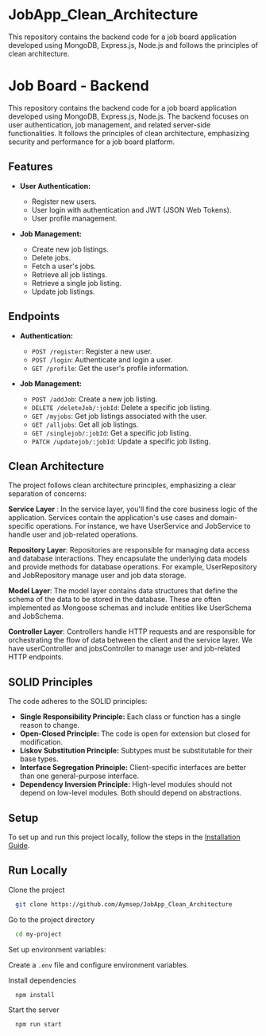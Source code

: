 # JobApp_Clean_Architecture
This repository contains the backend code for a job board application developed using MongoDB, Express.js, Node.js and follows the principles of clean architecture.
# Job Board - Backend

This repository contains the backend code for a job board application developed using MongoDB, Express.js, Node.js. The backend focuses on user authentication, job management, and related server-side functionalities. It follows the principles of clean architecture, emphasizing security and performance for a job board platform.

## Features

- **User Authentication:**
  - Register new users.
  - User login with authentication and JWT (JSON Web Tokens).
  - User profile management.

- **Job Management:**
  - Create new job listings.
  - Delete jobs.
  - Fetch a user's jobs.
  - Retrieve all job listings.
  - Retrieve a single job listing.
  - Update job listings.

## Endpoints

- **Authentication:**
  - `POST /register`: Register a new user.
  - `POST /login`: Authenticate and login a user.
  - `GET /profile`: Get the user's profile information.

- **Job Management:**
  - `POST /addJob`: Create a new job listing.
  - `DELETE /deleteJob/:jobId`: Delete a specific job listing.
  - `GET /myjobs`: Get job listings associated with the user.
  - `GET /alljobs`: Get all job listings.
  - `GET /singlejob/:jobId`: Get a specific job listing.
  - `PATCH /updatejob/:jobId`: Update a specific job listing.

## Clean Architecture

The project follows clean architecture principles, emphasizing a clear separation of concerns:

**Service Layer** : In the service layer, you'll find the core business logic of the application. Services contain the application's use cases and domain-specific operations. For instance, we have UserService and JobService to handle user and job-related operations.

**Repository Layer**: Repositories are responsible for managing data access and database interactions. They encapsulate the underlying data models and provide methods for database operations. For example, UserRepository and JobRepository manage user and job data storage.

**Model Layer**: The model layer contains data structures that define the schema of the data to be stored in the database. These are often implemented as Mongoose schemas and include entities like UserSchema and JobSchema.

**Controller Layer**: Controllers handle HTTP requests and are responsible for orchestrating the flow of data between the client and the service layer. We have userController and jobsController to manage user and job-related HTTP endpoints.


## SOLID Principles

The code adheres to the SOLID principles:

- **Single Responsibility Principle:** Each class or function has a single reason to change.
- **Open-Closed Principle:** The code is open for extension but closed for modification.
- **Liskov Substitution Principle:** Subtypes must be substitutable for their base types.
- **Interface Segregation Principle:** Client-specific interfaces are better than one general-purpose interface.
- **Dependency Inversion Principle:** High-level modules should not depend on low-level modules. Both should depend on abstractions.

## Setup

To set up and run this project locally, follow the steps in the [Installation Guide](#installation-guide).



## Run Locally

Clone the project

```bash
  git clone https://github.com/Aymsep/JobApp_Clean_Architecture
```

Go to the project directory

```bash
  cd my-project
```

Set up environment variables:

Create a `.env` file and configure environment variables.


Install dependencies

```bash
  npm install
```

Start the server

```bash
  npm run start
```

